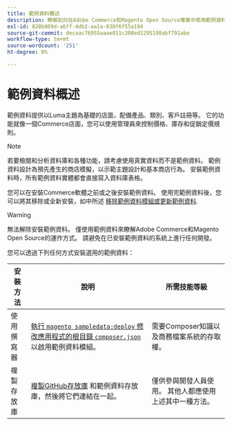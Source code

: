 ```yaml
---
title: 範例資料概述
description: 瞭解如何在Adobe Commerce和Magento Open Source專案中使用範例資料。
exl-id: 828b009d-a6ff-4db2-aa1a-838f6f55a194
source-git-commit: decaac76955aaae011c308ed1295198abf791abe
workflow-type: tm+mt
source-wordcount: '251'
ht-degree: 0%

---
```


# 範例資料概述

範例資料提供以Luma主題為基礎的店面，配備產品、類別、客戶註冊等。 它的功能就像一個Commerce店面，您可以使用管理員來控制價格、庫存和促銷定價規則。

>[!NOTE]
>
>若要檢閱和分析資料庫和各種功能，請考慮使用真實資料而不是範例資料。 範例資料設計為預先產生的商店模擬，以示範主題設計和基本商店行為。 安裝範例資料時，所有範例資料實體都會直接寫入資料庫表格。

您可以在安裝Commerce軟體之前或之後安裝範例資料。 使用完範例資料後，您可以將其移除或全新安裝，如中所述 [移除範例資料模組或更新範例資料](remove-or-update.md).

>[!WARNING]
>
>無法解除安裝範例資料。 僅使用範例資料來瞭解Adobe Commerce和Magento Open Source的運作方式。 請避免在已安裝範例資料的系統上進行任何開發。

您可以透過下列任何方式安裝選用的範例資料：

| 安裝方法 | 說明 | 所需技能等級 |
|--- |--- |--- |
| 使用撰寫器 | [執行 `magento sampledata:deploy` 修改應用程式的根目錄 `composer.json`](composer-packages.md) 以啟用範例資料模組。 | 需要Composer知識以及商務檔案系統的存取權。 |
| 複製存放庫 | [複製GitHub存放庫](git-repositories.md) 和範例資料存放庫，然後將它們連結在一起。 | 僅供參與開發人員使用。 其他人都應使用上述其中一種方法。 |
